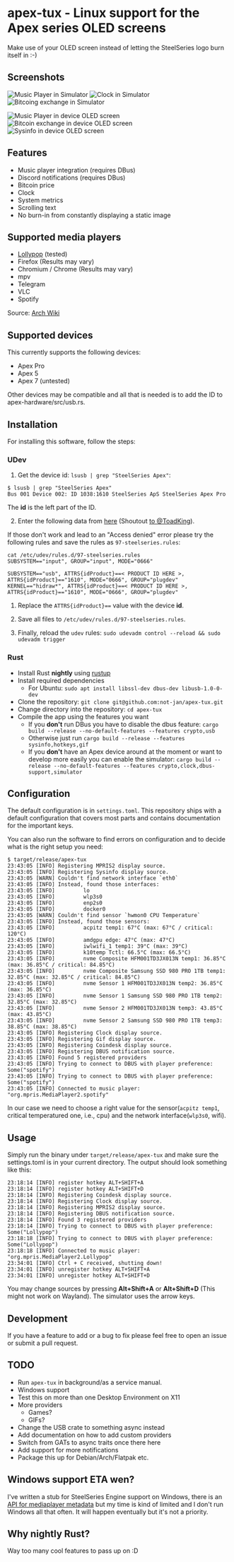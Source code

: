 # apex-tux - Linux support for the Apex series OLED screens

Make use of your OLED screen instead of letting the SteelSeries logo burn itself in :-)

## Screenshots

![Music Player in Simulator](./resources/simulator-music.png)
![Clock  in Simulator](./resources/simulator-clock.png)
![Bitcoing exchange  in Simulator](./resources/simulator-btc.png)

![Music Player in device OLED screen](./resources/music.png)
![Bitcoin exchange in device OLED screen](./resources/btc.png)
![Sysinfo in device OLED screen](./resources/system-metrics.png)

## Features

- Music player integration (requires DBus)
- Discord notifications (requires DBus)
- Bitcoin price
- Clock
- System metrics
- Scrolling text
- No burn-in from constantly displaying a static image

## Supported media players

- [Lollypop](https://gitlab.gnome.org/World/lollypop) (tested)
- Firefox (Results may vary)
- Chromium / Chrome (Results may vary)
- mpv
- Telegram
- VLC
- Spotify

Source: [Arch Wiki](https://wiki.archlinux.org/title/MPRIS#Supported_clients)

## Supported devices

This currently supports the following devices:

- Apex Pro
- Apex 5
- Apex 7 (untested)

Other devices may be compatible and all that is needed is to add the ID to apex-hardware/src/usb.rs.

## Installation

For installing this software, follow the steps:

### UDev

1. Get the device id: `lsusb | grep "SteelSeries Apex"`:

```shell
$ lsusb | grep "SteelSeries Apex"
Bus 001 Device 002: ID 1038:1610 SteelSeries ApS SteelSeries Apex Pro
```

The **id** is the left part of the ID.

2. Enter the following data from [here](https://gist.github.com/ToadKing/d26f8f046a3b707e9e4b9821be5c9efc) (Shoutout [to @ToadKing](https://github.com/ToadKing)).

If those don't work and lead to an "Access denied" error please try the following rules and save the rules as `97-steelseries.rules`:

```shell
cat /etc/udev/rules.d/97-steelseries.rules
SUBSYSTEM=="input", GROUP="input", MODE="0666"

SUBSYSTEM=="usb", ATTRS{idProduct}==< PRODUCT ID HERE >, ATTRS{idProduct}=="1610", MODE="0666", GROUP="plugdev"
KERNEL=="hidraw*", ATTRS{idProduct}==< PRODUCT ID HERE >, ATTRS{idProduct}=="1610", MODE="0666", GROUP="plugdev"
```

1. Replace the `ATTRS{idProduct}==` value with the device **id**.

2. Save all files to `/etc/udev/rules.d/97-steelseries.rules`.

3. Finally, reload the `udev` rules: `sudo udevadm control --reload && sudo udevadm trigger`

### Rust

- Install Rust **nightly** using [rustup](https://rustup.rs/)
- Install required dependencies
  - For Ubuntu: `sudo apt install libssl-dev dbus-dev libusb-1.0-0-dev`
- Clone the repository: `git clone git@github.com:not-jan/apex-tux.git`
- Change directory into the repository: `cd apex-tux`
- Compile the app using the features you want
  - If you **don't** run DBus you have to disable the dbus feature: `cargo build --release --no-default-features --features crypto,usb`
  - Otherwise just run `cargo build --release --features sysinfo,hotkeys,gif`
  - If you **don't** have an Apex device around at the moment or want to develop more easily you can enable the simulator: `cargo build --release --no-default-features --features crypto,clock,dbus-support,simulator`

## Configuration

The default configuration is in `settings.toml`.
This repository ships with a default configuration that covers most parts and contains documentation for the important keys.

You can also run the software to find errors on configuration and to decide what is the right setup you need:

```shell
$ target/release/apex-tux
23:43:05 [INFO] Registering MPRIS2 display source.
23:43:05 [INFO] Registering Sysinfo display source.
23:43:05 [WARN] Couldn't find network interface `eth0`
23:43:05 [INFO] Instead, found those interfaces:
23:43:05 [INFO]         lo
23:43:05 [INFO]         wlp3s0
23:43:05 [INFO]         enp2s0
23:43:05 [INFO]         docker0
23:43:05 [WARN] Couldn't find sensor `hwmon0 CPU Temperature`
23:43:05 [INFO] Instead, found those sensors:
23:43:05 [INFO]         acpitz temp1: 67°C (max: 67°C / critical: 120°C)
23:43:05 [INFO]         amdgpu edge: 47°C (max: 47°C)
23:43:05 [INFO]         iwlwifi_1 temp1: 39°C (max: 39°C)
23:43:05 [INFO]         k10temp Tctl: 66.5°C (max: 66.5°C)
23:43:05 [INFO]         nvme Composite HFM001TD3JX013N temp1: 36.85°C (max: 36.85°C / critical: 84.85°C)
23:43:05 [INFO]         nvme Composite Samsung SSD 980 PRO 1TB temp1: 32.85°C (max: 32.85°C / critical: 84.85°C)
23:43:05 [INFO]         nvme Sensor 1 HFM001TD3JX013N temp2: 36.85°C (max: 36.85°C)
23:43:05 [INFO]         nvme Sensor 1 Samsung SSD 980 PRO 1TB temp2: 32.85°C (max: 32.85°C)
23:43:05 [INFO]         nvme Sensor 2 HFM001TD3JX013N temp3: 43.85°C (max: 43.85°C)
23:43:05 [INFO]         nvme Sensor 2 Samsung SSD 980 PRO 1TB temp3: 38.85°C (max: 38.85°C)
23:43:05 [INFO] Registering Clock display source.
23:43:05 [INFO] Registering Gif display source.
23:43:05 [INFO] Registering Coindesk display source.
23:43:05 [INFO] Registering DBUS notification source.
23:43:05 [INFO] Found 5 registered providers
23:43:05 [INFO] Trying to connect to DBUS with player preference: Some("spotify")
23:43:05 [INFO] Trying to connect to DBUS with player preference: Some("spotify")
23:43:05 [INFO] Connected to music player: "org.mpris.MediaPlayer2.spotify"
```

In our case we need to choose a right value for the sensor(`acpitz temp1`, critical temperatured one, i.e., cpu) and the network interface(`wlp3s0`, wifi).

## Usage

Simply run the binary under `target/release/apex-tux` and make sure the settings.toml is in your current directory.
The output should look something like this:

```shell
23:18:14 [INFO] register hotkey ALT+SHIFT+A
23:18:14 [INFO] register hotkey ALT+SHIFT+D
23:18:14 [INFO] Registering Coindesk display source.
23:18:14 [INFO] Registering Clock display source.
23:18:14 [INFO] Registering MPRIS2 display source.
23:18:14 [INFO] Registering DBUS notification source.
23:18:14 [INFO] Found 3 registered providers
23:18:14 [INFO] Trying to connect to DBUS with player preference: Some("Lollypop")
23:18:18 [INFO] Trying to connect to DBUS with player preference: Some("Lollypop")
23:18:18 [INFO] Connected to music player: "org.mpris.MediaPlayer2.Lollypop"
23:34:01 [INFO] Ctrl + C received, shutting down!
23:34:01 [INFO] unregister hotkey ALT+SHIFT+A
23:34:01 [INFO] unregister hotkey ALT+SHIFT+D
```

You may change sources by pressing **Alt+Shift+A** or **Alt+Shift+D** (This might not work on Wayland). The simulator uses the arrow keys.

## Development

If you have a feature to add or a bug to fix please feel free to open an issue or submit a pull request.

## TODO

- Run `apex-tux` in background/as a service manual.
- Windows support
- Test this on more than one Desktop Environment on X11
- More providers
  - Games?
  - GIFs?
- Change the USB crate to something async instead
- Add documentation on how to add custom providers
- Switch from GATs to async traits once there here
- Add support for more notifications
- Package this up for Debian/Arch/Flatpak etc.

## Windows support ETA wen?

I've written a stub for SteelSeries Engine support on Windows, there is an [API for mediaplayer metadata](https://microsoft.github.io/windows-docs-rs/doc/windows/Media/Control/struct.GlobalSystemMediaTransportControlsSessionManager.html) but my time is kind of limited and I don't run Windows all that often.
It will happen eventually but it's not a priority.

## Why nightly Rust?

Way too many cool features to pass up on :D
